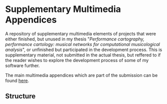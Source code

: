 # Supplementary Multimedia Appendices

A repository of supplementary multimedia elements of projects that were either finished, but unused in my thesis "*Performance cartography, performance cartology: musical networks for computational musicological analysis*", or unfinished but participated in the development process. This is supplementary material, not submitted in the actual thesis, but reffered to if the reader wishes to explore the development process of some of my software further.

The main multimedia appendices which are part of the submission can be found [here](https://doi.org/10.34696/p0y3-7f65![image](https://user-images.githubusercontent.com/48985961/151656030-6911134b-c855-44bc-a1e5-14d2ebfe6547.png)
).

## Structure


